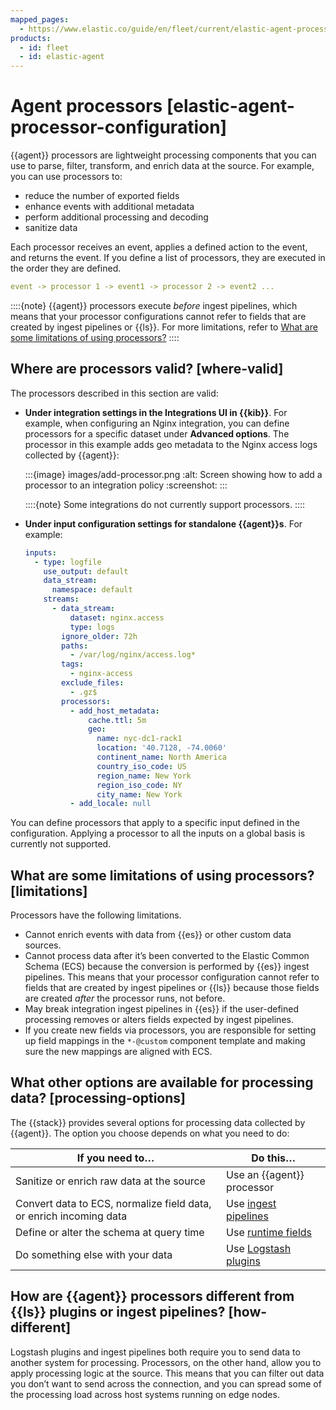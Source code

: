 ```yaml
---
mapped_pages:
  - https://www.elastic.co/guide/en/fleet/current/elastic-agent-processor-configuration.html
products:
  - id: fleet
  - id: elastic-agent
---
```


# Agent processors [elastic-agent-processor-configuration]

{{agent}} processors are lightweight processing components that you can use to parse, filter, transform, and enrich data at the source. For example, you can use processors to:

* reduce the number of exported fields
* enhance events with additional metadata
* perform additional processing and decoding
* sanitize data

Each processor receives an event, applies a defined action to the event, and returns the event. If you define a list of processors, they are executed in the order they are defined.

```yaml
event -> processor 1 -> event1 -> processor 2 -> event2 ...
```

::::{note}
{{agent}} processors execute *before* ingest pipelines, which means that your processor configurations cannot refer to fields that are created by ingest pipelines or {{ls}}. For more limitations, refer to [What are some limitations of using processors?](#limitations)
::::



## Where are processors valid? [where-valid]

The processors described in this section are valid:

* **Under integration settings in the Integrations UI in {{kib}}**. For example, when configuring an Nginx integration, you can define processors for a specific dataset under **Advanced options**. The processor in this example adds geo metadata to the Nginx access logs collected by {{agent}}:

    :::{image} images/add-processor.png
    :alt: Screen showing how to add a processor to an integration policy
    :screenshot:
    :::

    ::::{note}
    Some integrations do not currently support processors.
    ::::

* **Under input configuration settings for standalone {{agent}}s**. For example:

    ```yaml
    inputs:
      - type: logfile
        use_output: default
        data_stream:
          namespace: default
        streams:
          - data_stream:
              dataset: nginx.access
              type: logs
            ignore_older: 72h
            paths:
              - /var/log/nginx/access.log*
            tags:
              - nginx-access
            exclude_files:
              - .gz$
            processors:
              - add_host_metadata:
                  cache.ttl: 5m
                  geo:
                    name: nyc-dc1-rack1
                    location: '40.7128, -74.0060'
                    continent_name: North America
                    country_iso_code: US
                    region_name: New York
                    region_iso_code: NY
                    city_name: New York
              - add_locale: null
    ```


You can define processors that apply to a specific input defined in the configuration. Applying a processor to all the inputs on a global basis is currently not supported.


## What are some limitations of using processors? [limitations]

Processors have the following limitations.

* Cannot enrich events with data from {{es}} or other custom data sources.
* Cannot process data after it’s been converted to the Elastic Common Schema (ECS) because the conversion is performed by {{es}} ingest pipelines. This means that your processor configuration cannot refer to fields that are created by ingest pipelines or {{ls}} because those fields are created *after* the processor runs, not before.
* May break integration ingest pipelines in {{es}} if the user-defined processing removes or alters fields expected by ingest pipelines.
* If you create new fields via processors, you are responsible for setting up field mappings in the `*-@custom` component template and making sure the new mappings are aligned with ECS.


## What other options are available for processing data? [processing-options]

The {{stack}} provides several options for processing data collected by {{agent}}. The option you choose depends on what you need to do:

| If you need to…​ | Do this…​ |
| --- | --- |
| Sanitize or enrich raw data at the source | Use an {{agent}} processor |
| Convert data to ECS, normalize field data, or enrich incoming data | Use [ingest pipelines](/manage-data/ingest/transform-enrich/ingest-pipelines.md#pipelines-for-fleet-elastic-agent) |
| Define or alter the schema at query time | Use [runtime fields](/manage-data/data-store/mapping/runtime-fields.md) |
| Do something else with your data | Use [Logstash plugins](logstash-docs-md://lsr/filter-plugins.md) |


## How are {{agent}} processors different from {{ls}} plugins or ingest pipelines? [how-different]

Logstash plugins and ingest pipelines both require you to send data to another system for processing. Processors, on the other hand, allow you to apply processing logic at the source. This means that you can filter out data you don’t want to send across the connection, and you can spread some of the processing load across host systems running on edge nodes.
